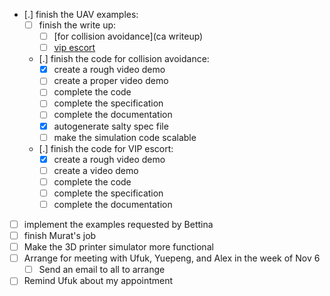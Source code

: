 - [.] finish the UAV examples:
    - [ ] finish the write up:
        - [ ] [for collision avoidance](ca writeup)
        - [ ] [vip escort](vipescort_writeup)
    - [.] finish the code for collision avoidance:
        - [X] create a rough video demo
        - [ ] create a proper video demo
        - [ ] complete the code
        - [ ] complete the specification
        - [ ] complete the documentation
        - [X] autogenerate salty spec file
        - [ ] make the simulation code scalable
    - [.] finish the code for VIP escort:
        - [X] create a rough video demo
        - [ ] create a video demo
        - [ ] complete the code
        - [ ] complete the specification
        - [ ] complete the documentation
- [ ] implement the examples requested by Bettina
- [ ] finish Murat's job
- [ ] Make the 3D printer simulator more functional
- [ ] Arrange for meeting with Ufuk, Yuepeng, and Alex
      in the week of Nov 6
    - [ ] Send an email to all to arrange
- [ ] Remind Ufuk about my appointment 
